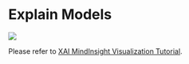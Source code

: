 # Explain Models

<a href="https://gitee.com/mindspore/docs/blob/r1.6/docs/mindinsight/docs/source_en/model_explanation.md" target="_blank"><img src="https://gitee.com/mindspore/docs/raw/r1.6/resource/_static/logo_source_en.png"></a>

Please refer to [XAI MindInsight Visualization Tutorial](https://www.mindspore.cn/xai/docs/en/r1.6/using_mindinsight.html).

